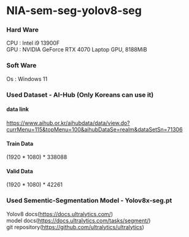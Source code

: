 # NIA-sem-seg-yolov8-seg

### Hard Ware
CPU : Intel i9 13900F  
GPU : NVIDIA GeForce RTX 4070 Laptop GPU, 8188MiB

### Soft Ware
Os : Windows 11    
### Used Dataset - AI-Hub (Only Koreans can use it)  
#### data link
https://www.aihub.or.kr/aihubdata/data/view.do?currMenu=115&topMenu=100&aihubDataSe=realm&dataSetSn=71306  
#### Train Data  
(1920 * 1080) * 338088  
#### Valid Data
(1920 * 1080) * 42261  

### Used Sementic-Segmentation Model - Yolov8x-seg.pt
Yolov8 docs(https://docs.ultralytics.com/)  
model docs(https://docs.ultralytics.com/tasks/segment/)  
git repository(https://github.com/ultralytics/ultralytics)  
